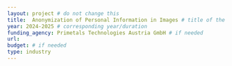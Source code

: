 ```yaml
---
layout: project # do not change this
title: 	Anonymization of Personal Information in Images # title of the project
year: 2024-2025	# corresponding year/duration
funding_agency: Primetals Technologies Austria GmbH # if needed
url: 
budget: # if needed
type: industry
---
```


